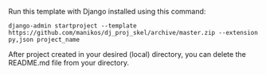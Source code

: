 Run this template with Django installed
using this command:

    django-admin startproject --template https://github.com/manikos/dj_proj_skel/archive/master.zip --extension py,json project_name

After project created in your desired (local) directory, you can delete the README.md file from your directory.
